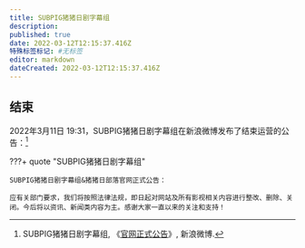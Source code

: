 ```yaml
---
title: SUBPIG猪猪日剧字幕组
description:
published: true
date: 2022-03-12T12:15:37.416Z
特殊标签标记: #无标签
editor: markdown
dateCreated: 2022-03-12T12:15:37.416Z
---
```


## 结束

2022年3月11日 19:31，SUBPIG猪猪日剧字幕组在新浪微博发布了结束运营的公告：[^7g4xj]

[^7g4xj]: SUBPIG猪猪日剧字幕组, 《[官网正式公告](https://archive.ph/7g4xj "https://www.weibo.com/1423850780/LjgvYiemk")》, 新浪微博.


???+ quote "SUBPIG猪猪日剧字幕组"

    SUBPIG猪猪日剧字幕组&猪猪日部落官网正式公告：
    
    应有关部门要求，我们将按照法律法规，即日起对网站及所有影视相关内容进行整改、删除、关闭。今后将以资讯、新闻类内容为主。感谢大家一直以来的关注和支持！
